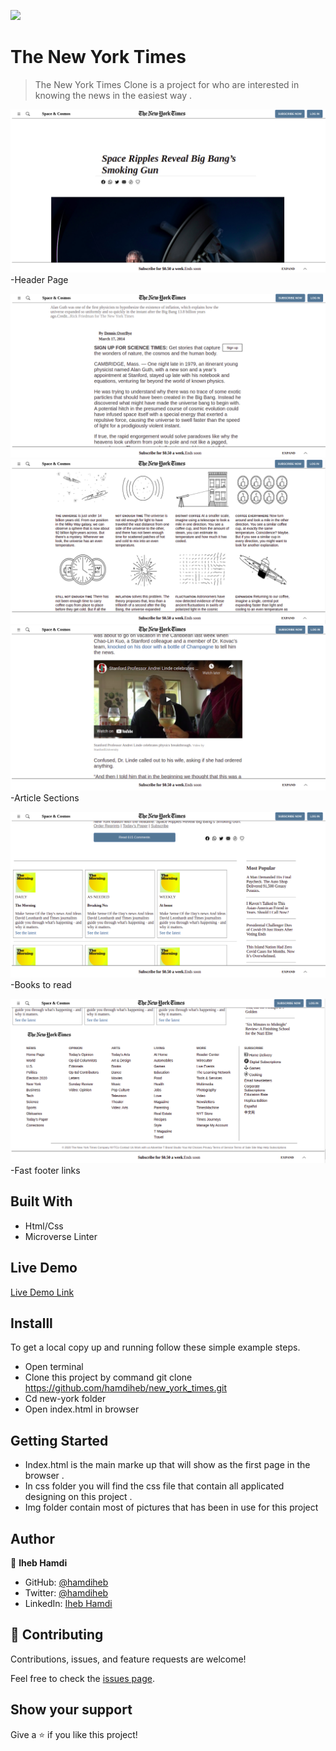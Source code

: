![](https://img.shields.io/badge/Microverse-blueviolet)

# The New York Times

> The New York Times Clone is a project for who are interested in knowing the news in the easiest way .

![screenshot](./img/screenshot/1.png)
-Header Page

![screenshot](./img/screenshot/2.png)
![screenshot](./img/screenshot/3.png)
![screenshot](./img/screenshot/4.png)
-Article Sections

![screenshot](./img/screenshot/5.png)
-Books to read

![screenshot](./img/screenshot/6.png)
-Fast footer links

## Built With

- Html/Css
- Microverse Linter


## Live Demo

[Live Demo Link](https://hamdiheb.github.io/new_york_times/)


## Installl

To get a local copy up and running follow these simple example steps.
- Open terminal
- Clone this project by command git clone https://github.com/hamdiheb/new_york_times.git
- Cd new-york folder
- Open index.html in browser

## Getting Started 
- Index.html is the main marke up that will show as the first page in the browser .
- In css folder you will find the css file that contain all applicated designing on this project .
- Img folder contain most of pictures that has been in use for this project

## Author

👤 **Iheb Hamdi**

- GitHub: [@hamdiheb](https://github.com/hamdiheb)
- Twitter: [@hamdiheb](https://twitter.com/hamdiheb)
- LinkedIn: [Iheb Hamdi](https://www.linkedin.com/in/iheb-hamdi-b66084152/)


## 🤝 Contributing

Contributions, issues, and feature requests are welcome!

Feel free to check the [issues page](https://github.com/hamdiheb/new_york_times/issues/2).


## Show your support

Give a ⭐️ if you like this project!
